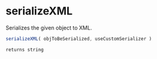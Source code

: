 # serializeXML

Serializes the given object to XML.

```javascript
serializeXML( objToBeSerialized, useCustomSerializer )
```

```javascript
returns string
```
